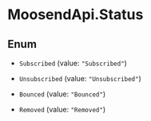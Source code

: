 # MoosendApi.Status

## Enum


* `Subscribed` (value: `"Subscribed"`)

* `Unsubscribed` (value: `"Unsubscribed"`)

* `Bounced` (value: `"Bounced"`)

* `Removed` (value: `"Removed"`)


